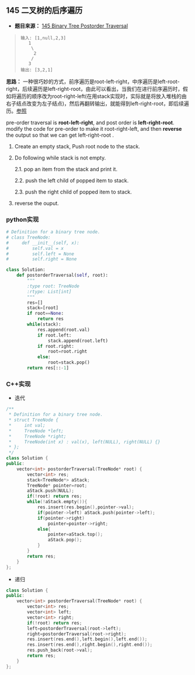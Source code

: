 ## 145 二叉树的后序遍历

* **题目来源：** [145 Binary Tree Postorder Traversal](https://leetcode-cn.com/problems/binary-tree-postorder-traversal/)

> ```
> 输入: [1,null,2,3]  
>    1
>     \
>      2
>     /
>    3 
> 输出: [3,2,1]
> ```

**思路：** 一种很巧妙的方式，前序遍历是root-left-right，中序遍历是left-root-right，后续遍历是left-right-root，由此可以看出，当我们在进行前序遍历时，假如将遍历的顺序改为root-right-left(在用stack实现时，实际就是将放入堆栈的由右子结点改变为左子结点)，然后再翻转输出，就能得到left-right-root，即后续遍历。[参照](https://leetcode.com/problems/binary-tree-postorder-traversal/discuss/45559/My-Accepted-code-with-explaination.-Does-anyone-have-a-better-idea)

pre-order traversal is **root-left-right**, and post order is **left-right-root**. modify the code for pre-order to make it root-right-left, and then **reverse** the output so that we can get left-right-root .

1. Create an empty stack, Push root node to the stack.

2. Do following while stack is not empty.

   2.1. pop an item from the stack and print it.

   2.2. push the left child of popped item to stack.

   2.3. push the right child of popped item to stack.

3. reverse the ouput.

### python实现

```python
# Definition for a binary tree node.
# class TreeNode:
#     def __init__(self, x):
#         self.val = x
#         self.left = None
#         self.right = None

class Solution:
    def postorderTraversal(self, root):
        """
        :type root: TreeNode
        :rtype: List[int]
        """
        res=[]
        stack=[root]
        if root==None:
            return res
        while(stack):
            res.append(root.val)
            if root.left:
                stack.append(root.left)
            if root.right:
                root=root.right
            else:
                root=stack.pop()
        return res[::-1]
```

### C++实现

* 迭代

```C++
/**
 * Definition for a binary tree node.
 * struct TreeNode {
 *     int val;
 *     TreeNode *left;
 *     TreeNode *right;
 *     TreeNode(int x) : val(x), left(NULL), right(NULL) {}
 * };
 */
class Solution {
public:
    vector<int> postorderTraversal(TreeNode* root) {
        vector<int> res;
        stack<TreeNode*> aStack;
        TreeNode* pointer=root;
        aStack.push(NULL);
        if(!root) return res;
        while(!aStack.empty()){
            res.insert(res.begin(),pointer->val);
            if(pointer->left) aStack.push(pointer->left);
            if(pointer->right)
                pointer=pointer->right;
            else{
                pointer=aStack.top();
                aStack.pop();
            }
        }
        return res;
    }
};
```

* 递归

```C++
class Solution {
public:
    vector<int> postorderTraversal(TreeNode* root) {
        vector<int> res;
        vector<int> left;
        vector<int> right;
        if(!root) return res;
        left=postorderTraversal(root->left);
        right=postorderTraversal(root->right);
        res.insert(res.end(),left.begin(),left.end());
        res.insert(res.end(),right.begin(),right.end());
        res.push_back(root->val);
        return res;
    }
};
```

